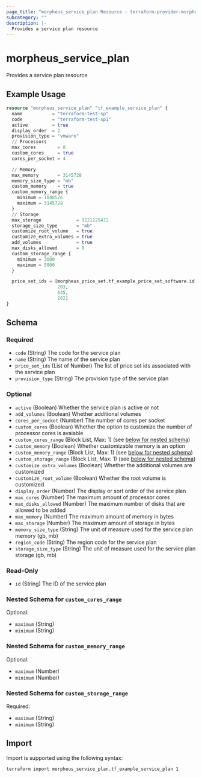 ```yaml
---
page_title: "morpheus_service_plan Resource - terraform-provider-morpheus"
subcategory: ""
description: |-
  Provides a service plan resource
---
```


# morpheus_service_plan

Provides a service plan resource

## Example Usage

```terraform
resource "morpheus_service_plan" "tf_example_service_plan" {
  name           = "terraform-test-sp"
  code           = "terraform-test-sp1"
  active         = true
  display_order  = 2
  provision_type = "vmware"
  // Processors
  max_cores        = 8
  custom_cores     = true
  cores_per_socket = 4

  // Memory
  max_memory       = 3145728
  memory_size_type = "mb"
  custom_memory    = true
  custom_memory_range {
    minimum = 1048576
    maximum = 3145728
  }
  // Storage
  max_storage             = 3221225472
  storage_size_type       = "mb"
  customize_root_volume   = true
  customize_extra_volumes = true
  add_volumes             = true
  max_disks_allowed       = 0
  custom_storage_range {
    minimum = 3000
    maximum = 5000
  }

  price_set_ids = [morpheus_price_set.tf_example_price_set_software.id,
                   203,
                   645,
                   202]
}
```

<!-- schema generated by tfplugindocs -->
## Schema

### Required

- `code` (String) The code for the service plan
- `name` (String) The name of the service plan
- `price_set_ids` (List of Number) The list of price set ids associated with the service plan
- `provision_type` (String) The provision type of the service plan

### Optional

- `active` (Boolean) Whether the service plan is active or not
- `add_volumes` (Boolean) Whether additional volumes
- `cores_per_socket` (Number) The number of cores per socket
- `custom_cores` (Boolean) Whether the option to customize the number of processor cores is avaiable
- `custom_cores_range` (Block List, Max: 1) (see [below for nested schema](#nestedblock--custom_cores_range))
- `custom_memory` (Boolean) Whether customizable memory is an option
- `custom_memory_range` (Block List, Max: 1) (see [below for nested schema](#nestedblock--custom_memory_range))
- `custom_storage_range` (Block List, Max: 1) (see [below for nested schema](#nestedblock--custom_storage_range))
- `customize_extra_volumes` (Boolean) Whether the additional volumes are customized
- `customize_root_volume` (Boolean) Whether the root volume is customized
- `display_order` (Number) The display or sort order of the service plan
- `max_cores` (Number) The maximum amount of processor cores
- `max_disks_allowed` (Number) The maximum number of disks that are allowed to be added
- `max_memory` (Number) The maximum amount of memory in bytes
- `max_storage` (Number) The maximum amount of storage in bytes
- `memory_size_type` (String) The unit of measure used for the service plan memory (gb, mb)
- `region_code` (String) The region code for the service plan
- `storage_size_type` (String) The unit of measure used for the service plan storage (gb, mb)

### Read-Only

- `id` (String) The ID of the service plan

<a id="nestedblock--custom_cores_range"></a>
### Nested Schema for `custom_cores_range`

Optional:

- `maximum` (String)
- `minimum` (String)


<a id="nestedblock--custom_memory_range"></a>
### Nested Schema for `custom_memory_range`

Optional:

- `maximum` (Number)
- `minimum` (Number)


<a id="nestedblock--custom_storage_range"></a>
### Nested Schema for `custom_storage_range`

Required:

- `maximum` (String)
- `minimum` (String)

## Import

Import is supported using the following syntax:

```shell
terraform import morpheus_service_plan.tf_example_service_plan 1
```
